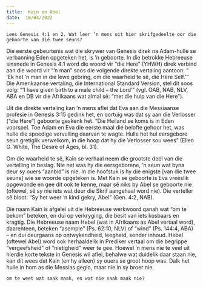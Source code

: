 ```yaml
---
title:  Kain en Abel
date:  10/04/2022
---
```


`Lees Genesis 4:1 en 2. Wat leer ’n mens uit hier skrifgedeelte oor die geboorte van dié twee seuns?`

Die eerste gebeurtenis wat die skrywer van Genesis direk na Adam-hulle se verbanning Eden opgeteken het, is ’n geboorte. In die betrokke Hebreeuse sinsnede in Genesis 4:1 word die woord vir “die Here” (YHWH) direk verbind aan die woord vir “’n man” soos die volgende direkte vertaling aantoon: “ ‘Ek het ’n man in die lewe gebring, om die waarheid te sê, die Here Self.’” Die Amerikaanse vertaling, die International Standard Version, stel dit soos volg: “‘I have given birth to a male child – the Lord’” (vgl. OAB, NAB, NLV, ABA en DB vir die Afrikaans wat almal sê: “met die hulp van die Here”).

Uit die direkte vertaling kan ’n mens aflei dat Eva aan die Messiaanse profesie in Genesis 3:15 gedink het, en oortuig was dat sy aan die Verlosser (“die Here”) geboorte geskenk het. “Die Heiland se koms is in Eden voorspel. Toe Adam en Eva die eerste maal dié belofte gehoor het, was hulle die spoedige vervulling daarvan te wagte. Hulle het hul eersgebore seun gretiglik verwelkom, in die hoop dat hy die Verlosser sou wees” (Ellen G. White, The Desire of Ages, bl. 31).

Om die waarheid te sê, Kain se verhaal neem die grootste deel van die vertelling in beslag. Nie net was hy die eersgeborene, ’n seun wat byna deur sy ouers “aanbid” is nie. In die hoofstuk is hy die enigste [van die twee seuns] wie se woorde opgeteken is. Met Kain se geboorte is Eva vreeslik opgewonde en gee dit ook te kenne, maar sê niks by Abel se geboorte nie (oftewel, sê sy nie iets wat deur die Skrif aangehaal word nie). Die verteller sê bloot: “Sy het weer ’n kind gekry, Abel” (Gen. 4:2, NAB).

Die naam Kain is afgelei uit die Hebreeuse werkwoord qanah wat “om te bekom” beteken, en dui op verkryging, die besit van iets kosbaars en kragtig. Die Hebreeuse naam Hebel (wat in Afrikaans as Abel vertaal word), daarenteen, beteken “asempie” (Ps. 62:10, NLV) of “wind” (Ps. 144:4, ABA) – en dui deurgaans op ontwykendheid, leegheid, sonder inhoud. Hebel (oftewel Abel) word ook herhaaldelik in Prediker vertaal om die begrippe “vergeefsheid” of “nietigheid” weer te gee. Hoewel ’n mens nie te veel uit hierdie korte tekste in Genesis wil aflei, behalwe wat duidelik daar staan nie, kan dit wees dat Kain (en hy alleen) sy ouers se groot hoop was. Dalk het hulle in hom as die Messias geglo, maar nie in sy broer nie.

`om te weet wat saak maak, en wat nie saak maak nie?`